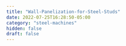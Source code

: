 ```yaml
---
title: "Wall-Panelization-for-Steel-Studs"
date: 2022-07-25T16:28:50-05:00
category: "steel-machines"
hidden: false
draft: false
---
```


